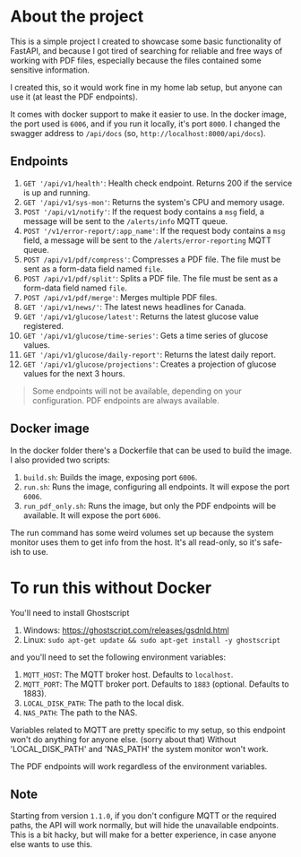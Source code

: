 # About the project
This is a simple project I created to showcase some basic functionality of FastAPI, and because I got tired of searching
for reliable and free ways of working with PDF files, especially because the files contained some sensitive information.

I created this, so it would work fine in my home lab setup, but anyone can use it (at least the PDF endpoints).

It comes with docker support to make it easier to use. In the docker image, the port used is `6006`, and if you run it
locally, it's port `8000`. I changed the swagger address to `/api/docs` (so, `http://localhost:8000/api/docs`).


## Endpoints
1. `GET '/api/v1/health'`: Health check endpoint. Returns 200 if the service is up and running.
2. `GET '/api/v1/sys-mon'`: Returns the system's CPU and memory usage.
3. `POST '/api/v1/notify'`: If the request body contains a `msg` field, a message will be sent to the `/alerts/info` MQTT queue.
4. `POST '/v1/error-report/:app_name'`: If the request body contains a `msg` field, a message will be sent to the `/alerts/error-reporting` MQTT queue. 
5. `POST /api/v1/pdf/compress'`: Compresses a PDF file. The file must be sent as a form-data field named `file`.
6. `POST /api/v1/pdf/split'`: Splits a PDF file. The file must be sent as a form-data field named `file`.
7. `POST /api/v1/pdf/merge'`: Merges multiple PDF files.
8. `GET '/api/v1/news/'`: The latest news headlines for Canada.
9. `GET '/api/v1/glucose/latest'`: Returns the latest glucose value registered.
10. `GET '/api/v1/glucose/time-series'`: Gets a time series of glucose values.
11. `GET '/api/v1/glucose/daily-report'`: Returns the latest daily report.
12. `GET '/api/v1/glucose/projections'`: Creates a projection of glucose values for the next 3 hours.

> Some endpoints will not be available, depending on your configuration. PDF endpoints are always available.


## Docker image
In the docker folder there's a Dockerfile that can be used to build the image.
I also provided two scripts:
1. `build.sh`: Builds the image, exposing port `6006`.
2. `run.sh`: Runs the image, configuring all endpoints. It will expose the port `6006`.
3. `run_pdf_only.sh`: Runs the image, but only the PDF endpoints will be available. It will expose the port `6006`.

The run command has some weird volumes set up because the system monitor uses them
to get info from the host. It's all read-only, so it's safe-ish to use.

# To run this without Docker
You'll need to install Ghostscript
1. Windows: https://ghostscript.com/releases/gsdnld.html
2. Linux: `sudo apt-get update && sudo apt-get install -y ghostscript`

and you'll need to set the following environment variables:
1. `MQTT_HOST`: The MQTT broker host. Defaults to `localhost`.
2. `MQTT_PORT`: The MQTT broker port. Defaults to `1883` (optional. Defaults to 1883).
3. `LOCAL_DISK_PATH`: The path to the local disk.
4. `NAS_PATH`: The path to the NAS.

Variables related to MQTT are pretty specific to my setup, so this endpoint won't do anything for anyone else. (sorry about that)
Without 'LOCAL_DISK_PATH' and 'NAS_PATH' the system monitor won't work.

The PDF endpoints will work regardless of the environment variables.

## Note
Starting from version `1.1.0`, if you don't configure MQTT or the required paths, the API will work normally, but will
hide the unavailable endpoints. This is a bit hacky, but will make for a better experience, in case anyone else wants
to use this.
